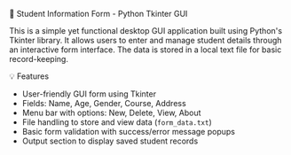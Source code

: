 📝 Student Information Form - Python Tkinter GUI

This is a simple yet functional desktop GUI application built using Python's Tkinter library.
It allows users to enter and manage student details through an interactive form interface.
The data is stored in a local text file for basic record-keeping.

💡 Features

- User-friendly GUI form using Tkinter
- Fields: Name, Age, Gender, Course, Address
- Menu bar with options: New, Delete, View, About
- File handling to store and view data (`form_data.txt`)
- Basic form validation with success/error message popups
- Output section to display saved student records


